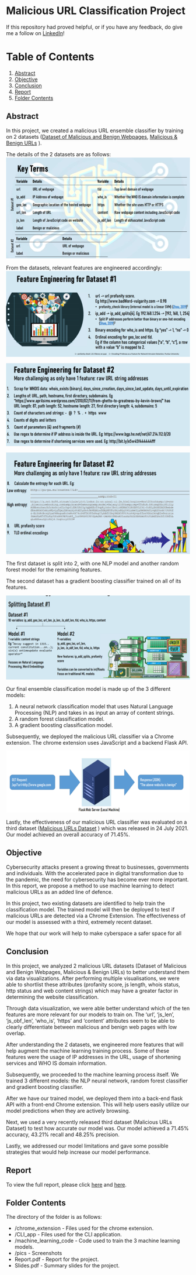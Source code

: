 # Malicious URL Classification Project 

If this repository had proved helpful, or if you have any feedback, do give me a follow on [LinkedIn](https://www.linkedin.com/in/ahmad-hatziq-74a938171/)! 

# Table of Contents
1. [Abstract](#abstract)
2. [Objective](#intro)
3. [Conclusion](#conclusion)
4. [Report](#Report)
5. [Folder Contents](#folder)


## Abstract <a name="abstract"></a>

In this project, we created a malicious URL ensemble
classifier by training on 2 datasets ([Dataset of
Malicious and Benign Webpages](https://www.kaggle.com/aksingh2411/dataset-of-malicious-and-benign-webpages), [Malicious & Benign
URLs](https://www.kaggle.com/siddharthkumar25/malicious-and-benign-urls) ). 

The details of the 2 datasets are as follows: 
![dataset details](https://raw.githubusercontent.com/AhmadHatziq/cyber-security-modular-master-projects/main/Malicious%20URL%20Classifier%20Project/pics/pic1.png)

From the datasets, relevant features are engineered accordingly: 
![feature engineering 1](https://raw.githubusercontent.com/AhmadHatziq/cyber-security-modular-master-projects/main/Malicious%20URL%20Classifier%20Project/pics/pic2.png)

![feature engineering 2](https://raw.githubusercontent.com/AhmadHatziq/cyber-security-modular-master-projects/main/Malicious%20URL%20Classifier%20Project/pics/pic3.png)

![feature engineering 3](https://raw.githubusercontent.com/AhmadHatziq/cyber-security-modular-master-projects/main/Malicious%20URL%20Classifier%20Project/pics/pic4.png)

The first dataset is split into 2, with one NLP model and another random forest model for the remaining features. 

The second dataset has a gradient boosting classifier trained on all of its features. 

![image](https://raw.githubusercontent.com/AhmadHatziq/cyber-security-modular-master-projects/main/Malicious%20URL%20Classifier%20Project/pics/pic5.png)

Our final ensemble classification model is made up
of the 3 different models:

1. A neural network classification model that uses
Natural Language Processing (NLP) and takes
in as input an array of content strings.
2. A random forest classification model.
3. A gradient boosting classification model.

Subsequently, we deployed the malicious URL
classifier via a Chrome extension. The chrome extension uses JavaScript and a backend Flask API. 

![extension image](https://raw.githubusercontent.com/AhmadHatziq/cyber-security-modular-master-projects/main/Malicious%20URL%20Classifier%20Project/pics/pic6.png)

Lastly, the effectiveness of our malicious URL
classifier was evaluated on a third dataset ([Malicious
URLs Dataset](https://www.kaggle.com/sid321axn/malicious-urls-dataset/metadata) ) which was released in 24 July 2021. Our model achieved an
overall accuracy of 71.45%.


## Objective <a name="intro"></a>

Cybersecurity attacks present a growing threat to
businesses, governments and individuals. With the
accelerated pace in digital transformation due to the
pandemic, the need for cybersecurity has become
ever more important. In this report, we propose a
method to use machine learning to detect malicious
URLs as an added line of defence.

In this project, two existing datasets are identified to
help train the classification model. The trained
model will then be deployed to test if malicious
URLs are detected via a Chrome Extension. The
effectiveness of our model is assessed with a third,
extremely recent dataset.

We hope that our work will help to make cyberspace
a safer space for all

## Conclusion <a name="conclusion"></a>

In this project, we analyzed 2 malicious URL
datasets (Dataset of Malicious and Benign
Webpages, Malicious & Benign URLs) to better
understand them via data visualizations. After
performing multiple visualisations, we were able to
shortlist these attributes (profanity score, js length,
whois status, http status and web content strings)
which may have a greater factor in determining the
website classification.

Through data visualization, we were able better
understand which of the ten features are more
relevant for our models to train on. The ‘url’,
‘js_len’, ‘js_obf_len’, ‘who_is’, ‘https’ and
‘content’ attributes seem to be able to clearly
differentiate between malicious and benign web
pages with low overlap.

After understanding the 2 datasets, we engineered
more features that will help augment the machine
learning training process. Some of these features
were the usage of IP addresses in the URL, usage of
shortening services and WHO IS domain
information.

Subsequently, we proceeded to the machine learning
process itself. We trained 3 different models: the
NLP neural network, random forest classifier and
gradient boosting classifier.

After we have our trained model, we deployed them
into a back-end flask API with a front-end Chrome
extension. This will help users easily utilize our
model predictions when they are actively browsing.

Next, we used a very recently released third dataset
(Malicious URLs Dataset) to test how accurate our
model was. Our model achieved a 71.45% accuracy,
43.21% recall and 48.25% precision.

Lastly, we addressed our model limitations and gave
some possible strategies that would help increase
our model performance.

## Report <a name="Report"></a>

To view the full report, please click [here](https://github.com/AhmadHatziq/cyber-security-modular-master-projects/blob/main/Malicious%20URL%20Classifier%20Project/Report.pdf) and [here](https://github.com/AhmadHatziq/cyber-security-modular-master-projects/blob/main/Malicious%20URL%20Classifier%20Project/Slides.pdf). 

## Folder Contents <a name="folder"></a>

The directory of the folder is as follows:
* /chrome_extension - Files used for the chrome extension.
* /CLI_app - Files used for the CLI application. 
* /machine_learning_code - Code used to train the 3 machine learning models. 
* /pics - Screenshots
* Report.pdf - Report for the project.
* Slides.pdf - Summary slides for the project. 
